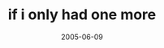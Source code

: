 ---
layout: base.njk
title : 'if i only had one more' 
view_title : 'if i only had one more' 
year : '2005' 
date : '2005-06-09' 
img_file : '/drawing/ifionlyhadonemore.png' 
html_file : 'ifionlyhadonemore' 
next_html : 'makegoodchoices.html' 
year_order : '96' 
permalink : "title/{{html_file}}.html"
---